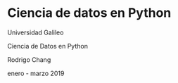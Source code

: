 # Ciencia de datos en Python

Universidad Galileo

Ciencia de Datos en Python

Rodrigo Chang

enero - marzo 2019

